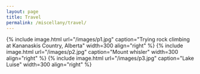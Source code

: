 ```yaml
---
layout: page
title: Travel
permalink: /miscellany/travel/
---
```

{% include image.html url="/images/p1.jpg" caption="Trying rock climbing at Kananaskis Country, Alberta" width=300 align="right" %}
{% include image.html url="/images/p2.jpg" caption="Mount whisler" width=300 align="right" %}
{% include image.html url="/images/p3.jpg" caption="Lake Luise" width=300 align="right" %}
